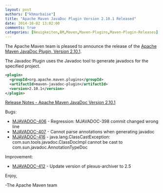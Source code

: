 ```yaml
---
layout: post
authors: ["khmarbaise"]
title: "Apache Maven JavaDoc Plugin Version 2.10.1 Released"
date: 2014-10-02 13:02:00
comments: true
categories: [Neuigkeiten,BM,Maven,Maven-Plugins,Maven-Plugin-Releases]
---
```

The Apache Maven team is pleased to announce the release of the 
[Apache Maven JavaDoc Plugin, Version 2.10.1](https://maven.apache.org/plugins/maven-javadoc-plugin).

The Javadoc Plugin uses the Javadoc tool to generate javadocs for the specified project.

```xml
<plugin>
  <groupId>org.apache.maven.plugins</groupId>
  <artifactId>maven-javadoc-plugin</artifactId>
  <version>2.10.1</version>
</plugin>
```

<!-- more -->

[Release Notes - Apache Maven JavaDoc Version 2.10.1](http://jira.codehaus.org/secure/ReleaseNote.jspa?projectId=11138&version=20644)

Bugs:

 * [MJAVADOC-406](https://issues.apache.org/jira/browse/MJAVADOC-406) - Regression: MJAVADOC-398 commit changed wrong line
 * [MJAVADOC-407](https://issues.apache.org/jira/browse/MJAVADOC-407) - Cannot parse annotations when generating javadoc
 * [MJAVADOC-416](https://issues.apache.org/jira/browse/MJAVADOC-416) - java.lang.ClassCastException: com.sun.tools.javadoc.ClassDocImpl cannot be cast to com.sun.javadoc.AnnotationTypeDoc

Improvement:

 * [MJAVADOC-412](https://issues.apache.org/jira/browse/MJAVADOC-412) - Update version of plexus-archiver to 2.5


Enjoy,

-The Apache Maven team
